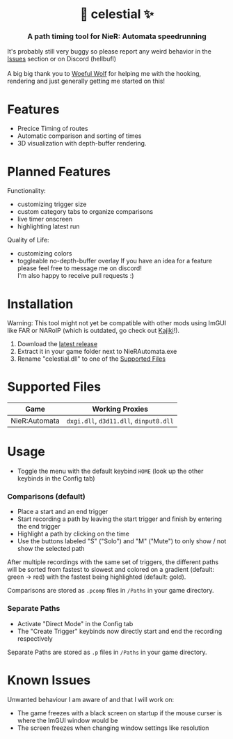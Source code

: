 <h1 align="center">🌌 celestial ✨</h1>
<h3 align="center">A path timing tool for NieR: Automata speedrunning</h3>

It's probably still very buggy so please report any weird behavior in the [Issues](https://github.com/Hellbufl/celestial/issues) section or on Discord (hellbufl) \
\
A big big thank you to [Woeful Wolf](https://github.com/WoefulWolf/) for helping me with the hooking, rendering and just generally getting me started on this!

# Features
- Precice Timing of routes
- Automatic comparison and sorting of times
- 3D visualization with depth-buffer rendering.

# Planned Features
Functionality:
- customizing trigger size
- custom category tabs to organize comparisons
- live timer onscreen
- highlighting latest run

Quality of Life:
- customizing colors
- toggleable no-depth-buffer overlay
If you have an idea for a feature please feel free to message me on discord!\
I'm also happy to receive pull requests :)

# Installation
Warning: This tool might not yet be compatible with other mods using ImGUI like FAR or NARoIP (which is outdated, go check out [Kajiki](https://github.com/WoefulWolf/kajiki-mod)!).
1. Download the [latest release](https://github.com/Hellbufl/celestial/releases)
2. Extract it in your game folder next to NieRAutomata.exe
3. Rename "celestial.dll" to one of the [Supported Files](#supported-files)

# Supported Files
| Game          | Working Proxies                           |
| ---           | ---                                       |
| NieR:Automata | `dxgi.dll`, `d3d11.dll`, `dinput8.dll`    |

# Usage
- Toggle the menu with the default keybind `HOME` (look up the other keybinds in the Config tab)

### Comparisons (default)
- Place a start and an end trigger
- Start recording a path by leaving the start trigger and finish by entering the end trigger
- Highlight a path by clicking on the time
- Use the buttons labeled "S" ("Solo") and "M" ("Mute") to only show / not show the selected path


After multiple recordings with the same set of triggers, the different paths will be sorted from fastest to slowest and colored on a gradient (default: green -> red) with the fastest being highlighted (default: gold).

Comparisons are stored as `.pcomp` files in `/Paths` in your game directory.

### Separate Paths
- Activate "Direct Mode" in the Config tab
- The "Create Trigger" keybinds now directly start and end the recording respectively

Separate Paths are stored as `.p` files in `/Paths` in your game directory.

# Known Issues
Unwanted behaviour I am aware of and that I will work on:
- The game freezes with a black screen on startup if the mouse curser is where the ImGUI window would be
- The screen freezes when changing window settings like resolution

